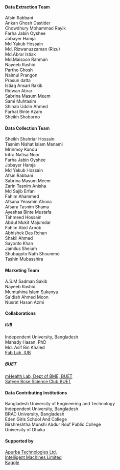 #### Data Extraction Team
 
Afsin Rabbani  
Ankan Ghosh Dastider  
Chowdhury Mohammad Rayik  
Farha Jabin Oyshee  
Jobayer Hamja  
Md Yakub Hossain  
Md. Rizwanuzzaman (Rizu)  
Md.Abrar Istiak   
Md.Maisoon Rahman  
Nayeeb Rashid   
Partho Ghosh  
Naimul Prangon  
Prasun datta  
Istiaq Ansari Rakib  
Ridwan Abrar   
Sabrina Masum Meem  
Sami Muhtasim  
Shihab Uddin Ahmed  
Farhat Binte Azam  
Sheikh Shoborno  


#### Data Collection Team

Sheikh Shahriar Hossain  
Tasnim Nishat Islam Manami  
Mrinmoy Kundu  
Iritra Nafisa Noor  
Farha Jabin Oyshee  
Jobayer Hamja  
Md Yakub Hossain  
Afsin Rabbani  
Sabrina Masum Meem  
Zarin Tasnim Anisha  
Md Sajib Erfan  
Fahim Ahammed  
Afsana Yeasmin Ahona  
Afsara Tasnim Shama  
Ayeshaa Binte Mustafa  
Tahmeed Hossain  
Abdul Mukit Majumdar  
Fahim Abid Arnob  
Abhishek Das Rohan  
Shakil Ahmed  
Sayonto Khan  
Jamilus Sheium  
Shubagoto Nath Shoummo  
Tashin Mubasshira  

#### Marketing Team

A.S.M Sadman Sakib  
Nayeeb Rashid   
Mumtahina Islam Sukanya  
Sa'diah Ahmed Moon  
Nusrat Hasan Azmi

#### Collaborations

##### IUB 
Independent University, Bangladesh  
Mahady Hasan, PhD  
Md. Asif Bin Khaled  
[Fab Lab, IUB](https://fablabiub.com/)  

##### BUET
[mHealth Lab, Dept of BME, BUET](https://mhealth.buet.ac.bd/)  
[Satyen Bose Science Club BUET](https://www.linkedin.com/company/satyen-bose-science-club-buet)  

#### Data Contributing Institutions

Bangladesh University of Engineering and Technology  
Independent University, Bangladesh  
BRAC University, Bangladesh  
Eden Girls School And College  
Birshreshtha Munshi Abdur Rouf Public College  
University of Dhaka  

#### Supported by

[Apurba Technologies Ltd.](https://apurba.com.bd/index.html)  
[Intelligent Machines Limited](https://retail.ai/)    
[Kaggle](https://www.kaggle.com)




